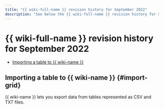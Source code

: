 ```yaml
---
title: "{{ wiki-full-name }} revision history for September 2022"
description: "See below the {{ wiki-full-name }} revision history for September 2022."
---
```


# {{ wiki-full-name }} revision history for September 2022

* [Importing a table to {{ wiki-name }}](#import-grid)

## Importing a table to {{ wiki-name }} {#import-grid}

{{ wiki-name }} lets you export data from tables represented as CSV and TXT files.

